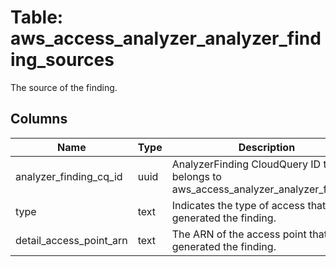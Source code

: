 
# Table: aws_access_analyzer_analyzer_finding_sources
The source of the finding.
## Columns
| Name        | Type           | Description  |
| ------------- | ------------- | -----  |
|analyzer_finding_cq_id|uuid|AnalyzerFinding CloudQuery ID that belongs to aws_access_analyzer_analyzer_findings|
|type|text|Indicates the type of access that generated the finding.|
|detail_access_point_arn|text|The ARN of the access point that generated the finding.|
